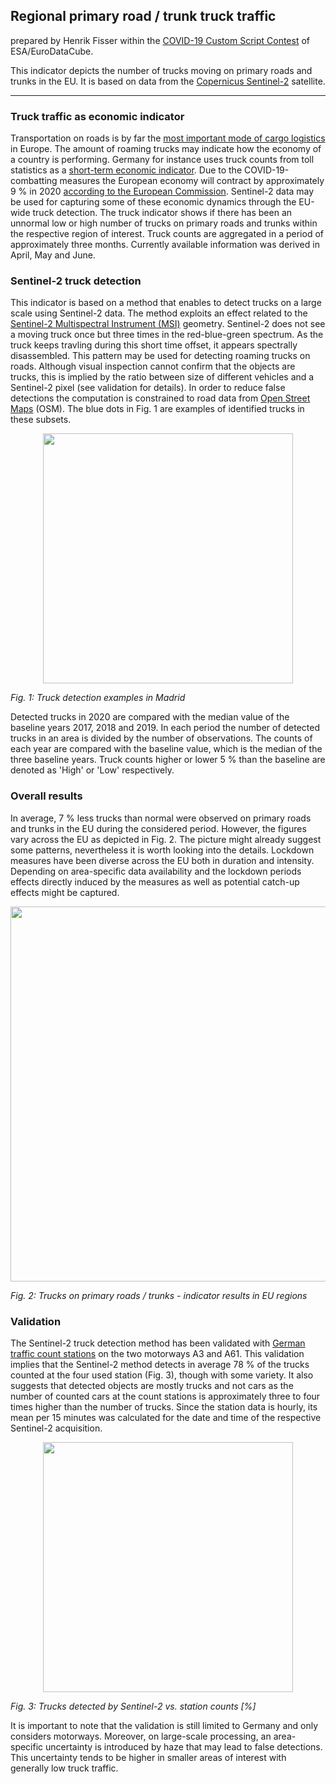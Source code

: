 ## Regional primary road / trunk truck traffic

prepared by Henrik Fisser within the [COVID-19 Custom Script Contest](https://www.sentinel-hub.com/contest-covid/) of ESA/EuroDataCube.

This indicator depicts the number of trucks moving on primary roads and trunks in the EU. It is based on data from the [Copernicus Sentinel-2](http://www.esa.int/Applications/Observing_the_Earth/Copernicus/Sentinel-2) satellite.
___________
### Truck traffic as economic indicator
Transportation on roads is by far the [most important mode of cargo logistics](https://ec.europa.eu/eurostat/statistics-explained/index.php/Freight_transport_statistics_-_modal_split) in Europe. The amount of roaming trucks may indicate how the economy of a country is performing. Germany for instance uses truck counts from toll statistics as a [short-term economic indicator](https://www.destatis.de/EN/Service/EXDAT/Datensaetze/truck-toll-mileage.html). Due to the COVID-19-combatting measures the European economy will contract by approximately 9 % in 2020 [according to the European Commission](https://ec.europa.eu/info/business-economy-euro/economic-performance-and-forecasts/economic-forecasts/summer-2020-economic-forecast-deeper-recession-wider-divergences_en). Sentinel-2 data may be used for capturing some of these economic dynamics through the EU-wide truck detection.
The truck indicator shows if there has been an unnormal low or high number of trucks on primary roads and trunks within the respective region of interest. Truck counts are aggregated in a period of approximately three months. Currently available information was derived in April, May and June. 

### Sentinel-2 truck detection
This indicator is based on a method that enables to detect trucks on a large scale using Sentinel-2 data. The method exploits an effect related to the [Sentinel-2 Multispectral Instrument (MSI)](https://earth.esa.int/web/sentinel/technical-guides/sentinel-2-msi/msi-instrument) geometry. Sentinel-2 does not see a moving truck once but three times in the red-blue-green spectrum. As the truck keeps travling during this short time offset, it appears spectrally disassembled. This pattern may be used for detecting roaming trucks on roads. Although visual inspection cannot confirm that the objects are trucks, this is implied by the ratio between size of different vehicles and a Sentinel-2 pixel (see validation for details). 
In order to reduce false detections the computation is constrained to road data from [Open Street Maps](https://wiki.openstreetmap.org/wiki/Key:highway) (OSM). The blue dots in Fig. 1 are examples of identified trucks in these subsets.
<p align="center">
<img src="https://github.com/hfisser/Truck_Detection_Sentinel2_Upscaling/blob/master/2020-06-10_madrid.jpeg"width=400/>
</p>

*Fig. 1: Truck detection examples in Madrid*

Detected trucks in 2020 are compared with the median value of the baseline years 2017, 2018 and 2019. In each period the number of detected trucks in an area is divided by the number of observations. The counts of each year are compared with the baseline value, which is the median of the three baseline years. Truck counts higher or lower 5 % than the baseline are denoted as 'High' or 'Low' respectively.

### Overall results
In average, 7 % less trucks than normal were observed on primary roads and trunks in the EU during the considered period. However, the figures vary across the EU as depicted in Fig. 2. The picture might already suggest some patterns, nevertheless it is worth looking into the details. Lockdown measures have been diverse across the EU both in duration and intensity. Depending on area-specific data availability and the lockdown periods effects directly induced by the measures as well as potential catch-up effects might be captured. 
<p align="center">
<img src="https://github.com/hfisser/Truck_Detection_Sentinel2_Upscaling/blob/master/primary_map.png"width=600/>
</p>

*Fig. 2: Trucks on primary roads / trunks - indicator results in EU regions*

### Validation
The Sentinel-2 truck detection method has been validated with [German traffic count stations](https://www.bast.de/BASt_2017/DE/Verkehrstechnik/Fachthemen/v2-verkehrszaehlung/zaehl_node.html) on the two motorways A3 and A61. This validation implies that the Sentinel-2 method detects in average 78 % of the trucks counted at the four used station (Fig. 3), though with some variety. It also suggests that detected objects are mostly trucks and not cars as the number of counted cars at the count stations is approximately three to four times higher than the number of trucks. 
Since the station data is hourly, its mean per 15 minutes was calculated for the date and time of the respective Sentinel-2 acquisition. 
<p align="center">
<img src="https://github.com/hfisser/Truck_Detection_Sentinel2_Upscaling/blob/master/validation_percentages.png"width=400/>
</p>

*Fig. 3: Trucks detected by Sentinel-2 vs. station counts [%]*

It is important to note that the validation is still limited to Germany and only considers motorways. Moreover, on large-scale processing, an area-specific uncertainty is introduced by haze that may lead to false detections. This uncertainty tends to be higher in smaller areas of interest with generally low truck traffic.


